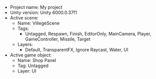 <!-- UNITY CODE ASSIST INSTRUCTIONS START -->
- Project name: My project
- Unity version: Unity 6000.0.37f1
- Active scene:
  - Name: VillegeScene
  - Tags:
    - Untagged, Respawn, Finish, EditorOnly, MainCamera, Player, GameController, Missile, Target
  - Layers:
    - Default, TransparentFX, Ignore Raycast, Water, UI
- Active game object:
  - Name: Shop Panel
  - Tag: Untagged
  - Layer: UI
<!-- UNITY CODE ASSIST INSTRUCTIONS END -->